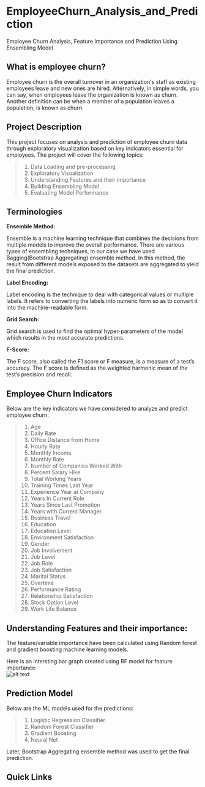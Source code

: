 # EmployeeChurn_Analysis_and_Prediction
Employee Churn Analysis, Feature Importance and Prediction Using Ensembling Model

## What is employee churn?

Employee churn is the overall turnover in an organization's staff as existing employees leave and new ones are hired. Alternatively, in simple words, you can say, when employees leave the organization is known as churn. Another definition can be when a member of a population leaves a population, is known as churn.

## Project Description

This project focuses on analysis and prediction of employee churn data through exploratory visualization based on key indicators essential for employees. The project will cover the following topics:
> 1. Data Loading and pre-processing
> 2. Exploratory Visualization
> 3. Understanding Features and their importance
> 4. Building Ensembling Model
> 5. Evaluating Model Performance
 
## Terminologies

**Ensemble Method:**

Ensemble is a machine learning technique that combines the decisions from multiple models to improve the overall performance. There are various types of ensembling techniques, in our case we have used Bagging(Bootstrap Aggregating) ensemble method. In this method, the result from different models exposed to the datasets are aggregated to yield the final prediction.

**Label Encoding:**

Label encoding is the technique to deal with categorical values or multiple labels. It refers to converting the labels into numeric form so as to convert it into the machine-readable form.

**Grid Search:**

Grid search is used to find the optimal hyper-parameters of the model which results in the most accurate predictions.

**F-Score:**

The F score, also called the F1 score or F measure, is a measure of a test’s accuracy. The F score is defined as the weighted harmonic mean of the test’s precision and recall.

## Employee Churn Indicators

Below are the key indicators we have considered to analyze and predict employee churn:

> 1. Age 
> 2. Daily Rate
> 3. Office Distance from Home
> 4. Hourly Rate
> 5. Monthly Income
> 6. Monthly Rate
> 7. Number of Companies Worked With 
> 8. Percent Salary Hike 
> 9. Total Working Years
> 10. Training Times Last Year
> 11. Experience Year at Company
> 12. Years In Current Role
> 13. Years Since Last Promotion 
> 14. Years with Current Manager
> 15. Business Travel 
> 16. Education
> 17. Education Level 
> 18. Environment Satisfaction
> 19. Gender
> 20. Job Involvement
> 21. Job Level
> 22. Job Role
> 23. Job Satisfaction
> 24. Marital Status
> 25. Overtime
> 26. Performance Rating 
> 27. Relationship Satisfaction
> 28. Stock Option Level
> 29. Work Life Balance

## Understanding Features and their importance:

The feature/variable importance have been calculated using Random forest and gradient boosting machine learning models.

Here is an intersting bar graph created using RF model for feature importance:
<br>
![alt text](images/rf.png)
<br>

## Prediction Model

Below are the ML models used for the predictions:

> 1. Logistic Regression Classifier
> 2. Random Forest Classifier
> 3. Gradient Boosting
> 4. Neural Net 

Later, Bootstrap Aggregating ensemble method was used to get the final prediction.

## Quick Links
